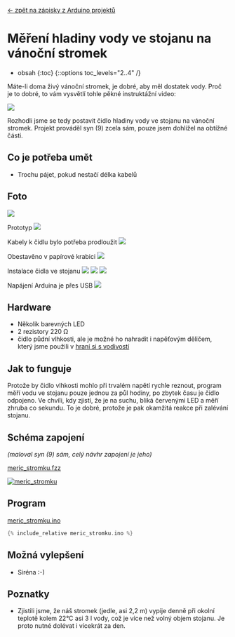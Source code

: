 [← zpět na zápisky z Arduino projektů](../index.md)

# Měření hladiny vody ve stojanu na vánoční stromek
* obsah
{:toc}
{::options toc_levels="2..4" /}

Máte-li doma živý vánoční stromek, je dobré, aby měl dostatek vody. Proč je to dobré, to vám vysvětlí tohle pěkné instruktážní video:

[![](http://img.youtube.com/vi/26A-49Wb2F4/0.jpg)](http://www.youtube.com/watch?v=26A-49Wb2F4 "Christmas Tree Fire: Watered Tree vs. Dry Tree")

Rozhodli jsme se tedy postavit čidlo hladiny vody ve stojanu na vánoční stromek. Projekt prováděl syn (9) zcela sám, pouze jsem dohlížel na obtížné části.

## Co je potřeba umět
* Trochu pájet, pokud nestačí délka kabelů

## Foto
![](P1220839.jpg)

Prototyp
![](P1220841.jpg)

Kabely k čidlu bylo potřeba prodloužit
![](P1230008.jpg)

Obestavěno v papírové krabici
![](P1230064.jpg)

Instalace čidla ve stojanu
![](P1230102.jpg)
![](P1230103.jpg)
![](P1230151.jpg)

Napájení Arduina je přes USB
![](P1230132.jpg)

## Hardware
* Několik barevných LED
* 2 rezistory 220&nbsp;Ω
* čidlo půdní vlhkosti, ale je možné ho nahradit i napěťovým děličem, který jsme použili v [hraní si s vodivostí](../touchduino/touchduino.md)

## Jak to funguje
Protože by čidlo vlhkosti mohlo při trvalém napětí rychle reznout, program měří vodu ve stojanu pouze jednou za půl hodiny, po zbytek času je čidlo odpojeno. Ve chvíli, kdy zjistí, že je na suchu, bliká červenými LED a měří zhruba co sekundu. To je dobré, protože je pak okamžitá reakce při zalévání stojanu.

## Schéma zapojení
_(maloval syn (9) sám, celý návhr zapojení je jeho)_

[meric_stromku.fzz](meric_stromku.fzz)

[![meric_stromku](meric_stromku_bb.png)](meric_stromku_bb.png)

## Program
[meric_stromku.ino](meric_stromku.ino)
``` c++
{% include_relative meric_stromku.ino %}
```

## Možná vylepšení
* Siréna :-)

## Poznatky
* Zjistili jsme, že náš stromek (jedle, asi 2,2&nbsp;m) vypije denně při okolní teplotě kolem 22°C asi 3&nbsp;l vody, což je více než volný objem stojanu. Je proto nutné dolévat i vícekrát za den.